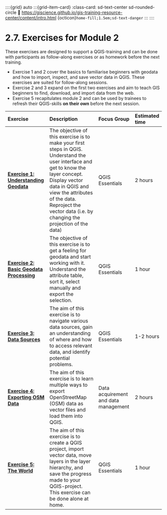 ::::{grid} auto
:::{grid-item-card}
:class-card: sd-text-center sd-rounded-circle
:link: https://giscience.github.io/gis-training-resource-center/content/intro.html 
{octicon}`home-fill;1.5em;sd-text-danger`
:::
::::

# 2.7. Exercises for Module 2


These exercises are designed to support a QGIS-training and can be done with participants as follow-along exercises or as homework before the next training. 
- Exercise 1 and 2 cover the basics to familiarise beginners with geodata and how to import, inspect, and save vector data in QGIS. These exercises are suited for follow-along sessions. 
- Exercise 2 and 3 expand on the first two exercises and aim to teach GIS beginners to find, download, and import data from the web. 
- Exercise 5 recapitulates module 2 and can be used by trainees to refresh their QGIS-skills __on their own__ before the next session.


| Exercise| Description |Focus Group|Estimated time| 
| :-------------------- | :----------------- |:----------------- |:----------------- |
|__[Exercise 1: Understanding Geodata](/content/Module_2/en_qgis_geodata_concept_ex1.md)__ | The objective of this exercise is to make your first steps in QGIS. Understand the user interface and get to know the layer concept. Display vector data in QGIS and view the attributes of the data. Reproject the vector data (i.e. by changing the projection of the data) | QGIS Essentials | 2 hours | 
|  __[Exercise 2: Basic Geodata Processing](/content/Module_2/en_qgis_basic_data_processing_ex2.md)__ | The objective of this exercise is to get a feeling for geodata and start working with it. Understand the attribute table, sort it, select manually and export the selection. | QGIS Essentials | 1 hour | 
| __[Exercise 3: Data Sources](/content/Module_2/en_qgis_data_sources_ex3.md)__ | The aim of this exercise is to navigate various data sources, gain an understanding of where and how to access relevant data, and identify potential problems. | QGIS Essentials | 1-2 hours |
| __[Exercise 4: Exporting OSM Data](/content/Module_2/en_qgis_data_sources_ex4.md)__ | The aim of this exercise is to learn multiple ways to export OpenStreetMap (OSM) data as vector files and load them into QGIS. | Data acquirement and data management | 2 hours |
| __[Exercise 5: The World](/content/Module_2/en_qgis_module_2_ex_alt.md)__ | The aim of this exercise is to create a QGIS project, import vector data, move layers in the layer hierarchy, and save the progress made to your QGIS-project. This exercise can be done alone at home. | QGIS Essentials | 1 hour |

<!--CHECK: Exercise 3: Did they already learn how to filter data to display only the hospitals?-->